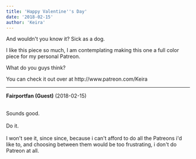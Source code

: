 ```yaml
---
title: 'Happy Valentine''s Day'
date: '2018-02-15'
author: 'Keira'
---
```


<p>And wouldn't you know it? Sick as a dog.</p><p>I like this piece so much, I am contemplating making this one a full color piece for my personal Patreon.</p><p>What do you guys think?</p><p>You can check it out over at http://www.patreon.com/Keira</p>

---
**Fairportfan (Guest)** (2018-02-15)

<br> Sounds good.<br><br>Do it.<br><br>I won't see it, since since, because i can't afford to do all the Patreons i'd like to, and choosing between them would be too frustrating, i don't do Patreon at all.<br>

